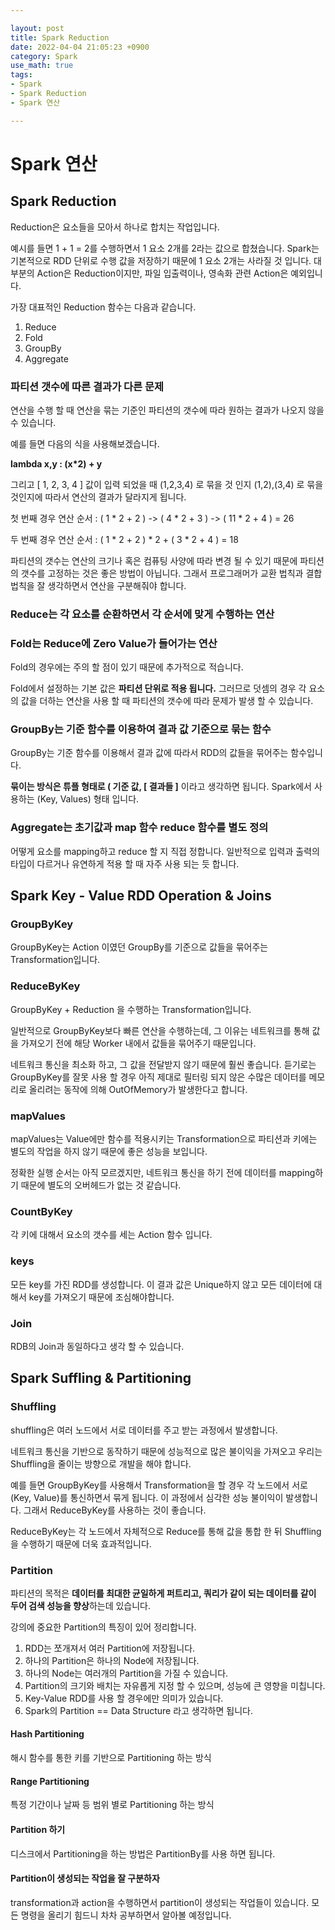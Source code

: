 ```yaml
---

layout: post
title: Spark Reduction
date: 2022-04-04 21:05:23 +0900
category: Spark
use_math: true
tags:
- Spark
- Spark Reduction
- Spark 연산

---
```


# Spark 연산


## Spark Reduction

Reduction은 요소들을 모아서 하나로 합치는 작업입니다.

예시를 들면 1 + 1 = 2를 수행하면서 1 요소 2개를 2라는 값으로 합쳤습니다. Spark는 기본적으로 RDD 단위로 수행 값을 저장하기 때문에 1 요소 2개는 사라질 것 입니다.
대부분의 Action은 Reduction이지만, 파일 입출력이나, 영속화 관련 Action은 예외입니다.

가장 대표적인 Reduction 함수는 다음과 같습니다.

1. Reduce
2. Fold
3. GroupBy
4. Aggregate

### 파티션 갯수에 따른 결과가 다른 문제

연산을 수행 할 때 연산을 묶는 기준인 파티션의 갯수에 따라 원하는 결과가 나오지 않을 수 있습니다.

예를 들면 다음의 식을 사용해보겠습니다.

**lambda x,y : (x\*2) + y**

그리고 [ 1, 2, 3, 4 ] 값이 입력 되었을 때
(1,2,3,4) 로 묶을 것 인지 (1,2),(3,4) 로 묶을 것인지에 따라서 연산의 결과가 달라지게 됩니다.

첫 번째 경우 연산 순서 : ( 1 \* 2 + 2 ) -> ( 4 \* 2 + 3 ) -> ( 11 \* 2 + 4 ) = 26

두 번째 경우 연산 순서 : ( 1 \* 2 + 2 ) \* 2 + ( 3 \* 2 + 4 ) = 18

파티션의 갯수는 연산의 크기나 혹은 컴퓨팅 사양에 따라 변경 될 수 있기 때문에 파티션의 갯수를 고정하는 것은 좋은 방법이 아닙니다. 그래서 프로그래머가 교환 법칙과 결합 법칙을 잘 생각하면서 연산을 구분해줘야 합니다.

### Reduce는 각 요소를 순환하면서 각 순서에 맞게 수행하는 연산

### Fold는 Reduce에 Zero Value가 들어가는 연산

Fold의 경우에는 주의 할 점이 있기 때문에 추가적으로 적습니다.

Fold에서 설정하는 기본 값은 **파티션 단위로 적용 됩니다.** 그러므로 덧셈의 경우 각 요소의 값을 더하는 연산을 사용 할 때 파티션의 갯수에 따라 문제가 발생 할 수 있습니다.

### GroupBy는 기준 함수를 이용하여 결과 값 기준으로 묶는 함수

GroupBy는 기준 함수를 이용해서 결과 값에 따라서 RDD의 값들을 묶어주는 함수입니다.

**묶이는 방식은 튜플 형태로 ( 기준 값, [ 결과들 ]** 이라고 생각하면 됩니다. Spark에서 사용하는 (Key, Values) 형태 입니다.

### Aggregate는 초기값과 map 함수 reduce 함수를 별도 정의

어떻게 요소를 mapping하고 reduce 할 지 직접 정합니다. 일반적으로 입력과 출력의 타입이 다르거나 유연하게 적용 할 때 자주 사용 되는 듯 합니다.


## Spark Key - Value RDD Operation & Joins

### GroupByKey

GroupByKey는 Action 이였던 GroupBy를 기준으로 값들을 묶어주는 Transformation입니다. 

### ReduceByKey

GroupByKey + Reduction 을 수행하는 Transformation입니다.

일반적으로 GroupByKey보다 빠른 연산을 수행하는데, 그 이유는 네트워크를 통해 값을 가져오기 전에 해당 Worker 내에서 값들을 묶어주기 때문입니다.

네트워크 통신을 최소화 하고, 그 값을 전달받지 않기 때문에 훨씬 좋습니다. 듣기로는 GroupByKey를 잘못 사용 할 경우 아직 제대로 필터링 되지 않은 수많은 데이터를 메모리로 올리려는 동작에 의해 OutOfMemory가 발생한다고 합니다.

### mapValues

mapValues는 Value에만 함수를 적용시키는 Transformation으로 파티션과 키에는 별도의 작업을 하지 않기 때문에 좋은 성능을 보입니다.

정확한 실행 순서는 아직 모르겠지만, 네트워크 통신을 하기 전에 데이터를 mapping하기 때문에 별도의 오버헤드가 없는 것 같습니다.

### CountByKey

각 키에 대해서 요소의 갯수를 세는 Action 함수 입니다.

### keys

모든 key를 가진 RDD를 생성합니다. 이 결과 값은 Unique하지 않고 모든 데이터에 대해서 key를 가져오기 때문에 조심해야합니다.

### Join

RDB의 Join과 동일하다고 생각 할 수 있습니다.

## Spark Suffling & Partitioning

### Shuffling

shuffling은 여러 노드에서 서로 데이터를 주고 받는 과정에서 발생합니다.

네트워크 통신을 기반으로 동작하기 때문에 성능적으로 많은 불이익을 가져오고 우리는 Shuffling을 줄이는 방향으로 개발을 해야 합니다.

예를 들면 GroupByKey를 사용해서 Transformation을 할 경우 각 노드에서 서로 (Key, Value)를 통신하면서 묶게 됩니다. 이 과정에서 심각한 성능 불이익이 발생합니다. 그래서 ReduceByKey를 사용하는 것이 좋습니다.

ReduceByKey는 각 노드에서 자체적으로 Reduce를 통해 값을 통합 한 뒤 Shuffling을 수행하기 때문에 더욱 효과적입니다.

### Partition

파티션의 목적은 **데이터를 최대한 균일하게 퍼트리고, 쿼리가 같이 되는 데이터를 같이 두어 검색 성능을 향상**하는데 있습니다.

강의에 중요한 Partition의 특징이 있어 정리합니다.

1. RDD는 쪼개져서 여러 Partition에 저장됩니다.
2. 하나의 Partition은 하나의 Node에 저장됩니다.
3. 하나의 Node는 여러개의 Partition을 가질 수 있습니다.
4. Partition의 크기와 배치는 자유롭게 지정 할 수 있으며, 성능에 큰 영향을 미칩니다.
5. Key-Value RDD를 사용 할 경우에만 의미가 있습니다.
6. Spark의 Partition == Data Structure 라고 생각하면 됩니다.

#### Hash Partitioning

해시 함수를 통한 키를 기반으로 Partitioning 하는 방식

#### Range Partitioning

특정 기간이나 날짜 등 범위 별로 Partitioning 하는 방식

#### Partition 하기

디스크에서 Partitioning을 하는 방법은 PartitionBy를 사용 하면 됩니다.

#### Partition이 생성되는 작업을 잘 구분하자

transformation과 action을 수행하면서 partition이 생성되는 작업들이 있습니다. 모든 명령을 올리기 힘드니 차차 공부하면서 알아볼 예정입니다.